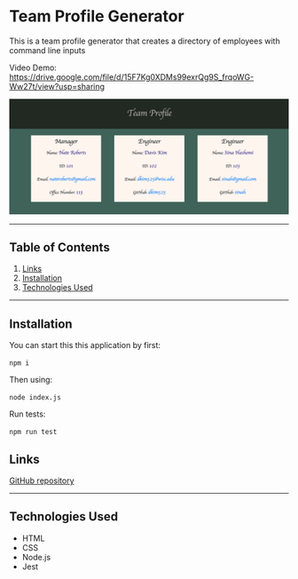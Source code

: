# Team Profile Generator
This is a team profile generator that creates a directory of employees with command line inputs

Video Demo: https://drive.google.com/file/d/15F7Kg0XDMs99exrQg9S_frqoWG-Ww27t/view?usp=sharing

![Site Screenshot](./website.png)

---

## **Table of Contents**

1. [Links](#Links)
2. [Installation](#Installation)
3. [Technologies Used](#Technologies-Used)

---

## **Installation**
You can start this this application by first:

``npm i``

Then using:

``node index.js``

Run tests:

``npm run test``

## **Links**

[GitHub repository](https://github.com/dkim525/Team-Profile)

---
## **Technologies Used**
* HTML
* CSS
* Node.js
* Jest